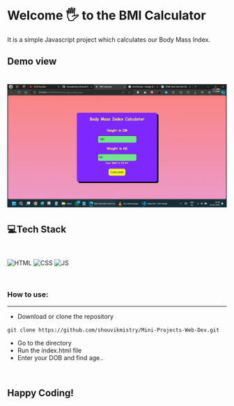 # Welcome 🖐 to the BMI Calculator
It is a simple Javascript project which calculates our Body Mass Index.

## Demo view
![Default View](snap.png)
=======

## 💻Tech Stack
<br>

![HTML](https://img.shields.io/badge/html5%20-%23E34F26.svg?&style=for-the-badge&logo=html5&logoColor=white)
![CSS](https://img.shields.io/badge/css3%20-%231572B6.svg?&style=for-the-badge&logo=css3&logoColor=white)
![JS](https://img.shields.io/badge/javascript%20-%23323330.svg?&style=for-the-badge&logo=javascript&logoColor=%23F7DF1E)

<br>

### How to use:

---

- Download or clone the repository

```
git clone https://github.com/shouvikmistry/Mini-Projects-Web-Dev.git
```

- Go to the directory
- Run the index.html file
- Enter your DOB and find age..

<br>

## Happy Coding!
